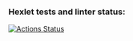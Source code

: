 ### Hexlet tests and linter status:
[![Actions Status](https://github.com/RuslanGagushin/python-project-49/workflows/hexlet-check/badge.svg)](https://github.com/RuslanGagushin/python-project-49/actions)